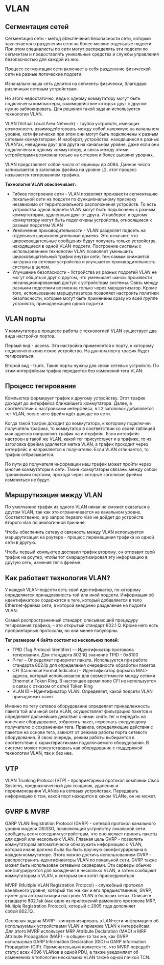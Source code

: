 # VLAN

## Сегментация сетей

Сегментация сети - метод обеспечения безопасности сети, который заключается в разделении сети на более мелкие отдельные подсети. При этом специалисты по сети могут распределять эти подсети по сегментам и предоставлять уникальные средства и службы управления безопасностью для каждой из них.

Процесс сегментации сети включает в себя разделение физической сети на разные логические подсети.

Изначально наша сеть делится на сегменты физически, благодаря различным сетевым устройствам.

Но этого недостаточно, ведь к одному коммутатору могут быть подключены компьютеры, взаимодействие которых друг с другом нужно заблокировать. Для решения такой задачи используется технология VLAN.

VLAN (Virtual Local Area Network) - группа устройств, имеющих возможность взаимодействовать между собой напрямую на канальном уровне, хотя физически при этом они могут быть подключены к разным сетевым коммутаторам. И наоборот, устройства, находящиеся в разных VLAN'ах, невидимы друг для друга на канальном уровне, даже если они подключены к одному коммутатору, и связь между этими устройствами возможна только на сетевом и более высоких уровнях.

VLAN представляет собой число от единицы до 4094. Данное число записывается в заголовок фрейма на уровне L2, этот процесс называется тегированием трафика.

**Технология VLAN обеспечивает:**
- Гибкое построение сети - VLAN позволяет произвести сегментацию локальной сети на подсети по функциональному признаку независимо от территориального расположения устройств. То есть устройства одной подсети VLAN могут быть подключены к разным коммутаторам, удаленным друг от друга. И наоборот, к одному коммутатору могут быть подключены устройства, относящиеся к разным подсетям VLAN
- Увеличение производительности - VLAN разделяет подсеть на отдельные широковещательные домены. Это означает, что широковещательные сообщения будут получать только устройства, находящиеся в одной VLAN-подсети. Построение системы с использованием технологии VLAN позволяет уменьшить широковещательный трафик внутри сети, тем самым снижается нагрузка на сетевые устройства и улучшается производительность системы в целом.
- Улучшение безопасности - Устройства из разных подсетей VLAN не могут общаться друг с другом, что уменьшает шансы произвести несанкционированный доступ к устройствам системы. Связь между разными подсетями возможна только через маршрутизатор. Кроме того, использование маршрутизатора позволяет настроить политики безопасности, которые могут быть применены сразу ко всей группе устройств, принадлежащей одной подсети.

## VLAN порты

У коммутатора в процессе работы с технологией VLAN существует два вида настройки портов.

Первый вид - access. Эта настройка применяется к порту, к которому подключено клиентское устройство. На данном порту трафик будет тегироваться.

Второй вид - trunk. Такие порты нужны для связи сетевых устройств. По этим интерфейсам трафик передается без изменений тега VLAN.

## Процесс тегирования

Компьютер формирует трафик к другому устройству. Этот трафик доходит до интерфейса ближайшего коммутатора. Далее, в соответствии с настройками интерфейса, в L2 заголовок добавляется тег VLAN, после чего фрейм идёт дальше по сети.

Когда такой трафик доходит до коммутатора, к которому подключен получатель трафика, то коммутатор в соответствии со своей таблицей мак адресов направляет трафик на интерфейс. Если интерфейс настроен в такой же VLAN, какой тег присутствует и в трафике, то из заголовка фрейма удаляется метка VLAN, а трафик проходит через интерфейс и направляется к получателю. Если VLAN отличается, то трафик отбрасывается.

По пути до получателя информации наш трафик может пройти через многие коммутаторы в сети. Такие коммутаторы связаны между собой транковыми портами, проходя через которые заголовки фрейма изменяться не будут.

## Маршрутизация между VLAN

По умолчанию трафик из одного VLAN никак не сможет оказаться в другом VLAN, так как это ограничивается на канальном уровне. Соответственно, arp запрос первого vlan не дойдет до устройств второго vlan по аналогичной причине.

Чтобы обеспечить сетевую связность между VLAN используется маршрутизация на роутере - процесс перемещения трафика из одной сети в другую.

Чтобы первый компьютер доставил трафик второму, он отправит свой трафик на роутер, чтобы тот смаршрутизировал эту информацию в другую сеть, изменив тег в фрейме.

## Как работает технология VLAN?

У каждой VLAN-подсети есть свой идентификатор, по которому определяется принадлежность той или иной подсети. Информация об идентификаторе содержится в теге, который добавляется в тело Ethernet-фрейма сети, в которой внедрено разделение на подсети VLAN.

Самый распространенный стандарт, описывающий процедуру тегирования трафика, – это открытый стандарт 802.1 Q. Кроме него есть проприетарные протоколы, но они менее популярны.

**Тег размером 4 байта состоит из нескольких полей:**
- TPID (Tag Protocol Identifier) — Идентификатор протокола тегирования. Для стандарта 802.1Q значение TPID - 0x8100
- Р-тег – Определяет приоритет пакета. Используется при работе стандарта 802.1p для определения очередности обработки пакетов
- CFI (Canonical Format Indicator) – Идентификатор формата МАС-адреса, который использовался для совместимости между сетями Ethernet и Token Ring. В настоящее время поле CFI не используется в связи с отказом от сетей Token Ring
- VLAN ID – Идентификатор VLAN. Определяет, какой подсети VLAN принадлежит пакет

Именно по тегу сетевое оборудование определяет принадлежность пакета той или иной сети VLAN, осуществляет фильтрацию пакетов и определяет дальнейшие действия с ними: снять тег и передать на конечное оборудование, отбросить пакет, переслать следующему получателю с сохранением тега. Правила, определяющие действия с пакетом на основе тега, зависят от режима работы порта сетевого оборудования. В свою очередь, режим работы выбирается в соответствии с характеристиками подключаемого оборудования. В системе может присутствовать как оборудование с поддержкой технологии VLAN, так и без нее.

## VTP

VLAN Trunking Protocol (VTP) - проприетарный протокол компании Cisco Systems, предназначенный для создания, удаления и переименования VLANов на сетевых устройствах. Передавать информацию о том, какой порт находится в каком VLANе, он не может.

## GVRP & MVRP

GARP VLAN Registration Protocol (GVRP) - сетевой протокол канального уровня модели OSI/ISO, позволяющий устройству локальной сети сообщить всем соседним устройствам, что оно желает принять пакеты для одной или нескольких VLAN. Главная цель GVRP - позволить коммутаторам автоматически обнаружить информацию о VLAN, которая иначе должна была бы быть вручную сконфигурирована в каждом коммутаторе. Этого можно достичь использованием GVRP - распространить идентификаторы VLAN по локальной сети. GVRP также может быть использован сетевыми серверами. Эти серверы обычно конфигурируются для вхождения в несколько VLAN, и затем сообщают коммутаторам о VLAN, к которым они хотят присоединиться.

MVRP (Multiple VLAN Registration Protocol) - служебный протокол канального уровня, который так же как и его предшественник, GVRP, нужен для автоматизации настроек VLAN в больших сетях. Описан в стандарте 802.1ak (как одно из приложений рамочного протокола MRP, Multiple Registration Protocol), который с 2005 года дополняет собой 802.1Q.

Основная задача MVRP - синхронизировать в LAN-сети информацию об используемых устройствами VLAN и привязке VLAN к интерфейсам. Для этого MVRP использует MRP Attribute Declaration (MAD) и MRP Attribute Propagation (MAP) - в общем-то так же, как GVRP использовал GARP Information Declaration (GID) и GARP Information Propagation (GIP). Примечательным является то, что MVRP передаёт статус всех 4096 VLANов в одной PDU, а также уведомляет об изменениях в топологии нескольких VLAN также одной пачкой TCN.

